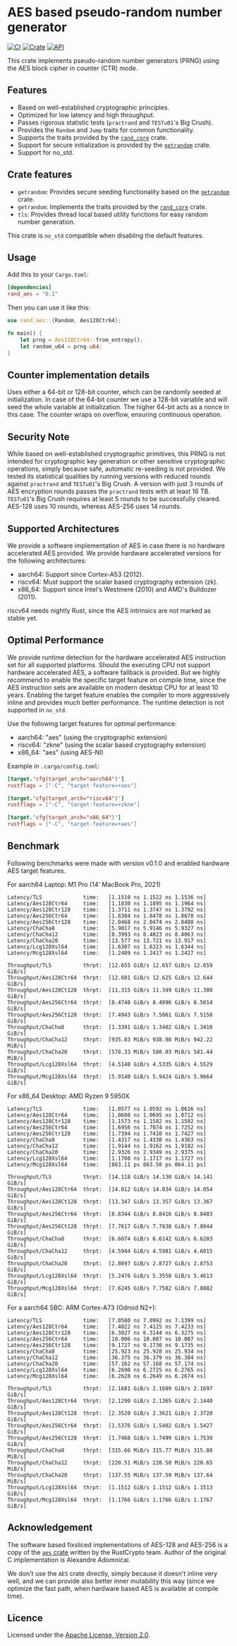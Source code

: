 # AES based pseudo-random number generator

[![CI](https://github.com/hasenbanck/rand_aes/actions/workflows/ci.yml/badge.svg)](https://github.com/hasenbanck/rand_aes/actions/workflows/ci.yml)
[![Crate](https://img.shields.io/crates/v/rand_aes.svg)](https://crates.io/crates/rand_aes)
[![API](https://docs.rs/rand_aes/badge.svg)](https://docs.rs/rand_aes)

This crate implements pseudo-random number generators (PRNG) using the AES block cipher in counter (CTR) mode.

## Features

- Based on well-established cryptographic principles.
- Optimized for low latency and high throughput.
- Passes rigorous statistic tests (`practrand` and `TESTu01`'s Big Crush).
- Provides the `Random` and `Jump` traits for common functionality.
- Supports the traits provided by the [`rand_core`](https://crates.io/crates/rand_core) crate.
- Support for secure initialization is provided by the [`getrandom`](https://crates.io/crates/getrandom) crate.
- Support for no_std.

## Crate features

- `getrandom`: Provides secure seeding functionality based on the [`getrandom`](https://crates.io/crates/getrandom)
  crate.
- `getrandom`: Implements the traits provided by the [`rand_core`](https://crates.io/crates/rand_core) crate.
- `tls`: Provides thread local based utility functions for easy random number generation.

This crate is `no_std` compatible when disabling the default features.

## Usage

Add this to your `Cargo.toml`:

```toml
[dependencies]
rand_aes = "0.1"
```

Then you can use it like this:

```rust
use rand_aes::{Random, Aes128Ctr64};

fn main() {
    let prng = Aes128Ctr64::from_entropy();
    let random_u64 = prng.u64;
}
```

## Counter implementation details

Uses either a 64-bit or 128-bit counter, which can be randomly seeded at initialization.
In case of the 64-bit counter we use a 128-bit variable and will seed the whole variable at initialization.
The higher 64-bit acts as a nonce in this case. The counter wraps on overflow, ensuring continuous operation.

## Security Note

While based on well-established cryptographic primitives, this PRNG is not intended for cryptographic key generation
or other sensitive cryptographic operations, simply because safe, automatic re-seeding is not provided. We tested its
statistical qualities by running versions with reduced rounds against `practrand` and `TESTu01`'s Big Crush.
A version with just 3 rounds of AES encryption rounds passes the `practrand` tests with at least 16 TB.
`TESTu01`'s Big Crush requires at least 5 rounds to be successfully cleared. AES-128 uses 10 rounds, whereas
AES-256 uses 14 rounds.

## Supported Architectures

We provide a software implementation of AES in case there is no hardware accelerated AES provided. We provide hardware
accelerated versions for the following architectures:

- aarch64: Support since Cortex-A53 (2012).
- riscv64: Must support the scalar based cryptography extension (zk).
- x86_64: Support since Intel's Westmere (2010) and AMD's Bulldozer (2011).

riscv64 needs nightly Rust, since the AES intrinsics are not marked as stable yet.

## Optimal Performance

We provide runtime detection for the hardware accelerated AES instruction set for all supported
platforms. Should the executing CPU not support hardware accelerated AES, a software fallback
is provided. But we highly recommend to enable the specific target feature on compile time,
since the AES instruction sets are available on modern desktop CPU for at least 10 years.
Enabling the target feature enables the compiler to more aggressively inline and provides
much better performance. The runtime detection is not supported in `no_std`.

Use the following target features for optimal performance:

- aarch64: "aes" (using the cryptographic extension)
- riscv64: "zkne" (using the scalar based cryptography extension)
- x86_64: "aes" (using AES-NI)

Example in `.cargo/config.toml`:

```toml
[target.'cfg(target_arch="aarch64")']
rustflags = ["-C", "target-feature=+aes"]

[target.'cfg(target_arch="riscv64")']
rustflags = ["-C", "target-feature=+zkne"]

[target.'cfg(target_arch="x86_64")']
rustflags = ["-C", "target-feature=+aes"]
```

## Benchmark

Following benchmarks were made with version v0.1.0 and enabled hardware AES target features.

For aarch64 Laptop: M1 Pro (14' MacBook Pro, 2021)

```
Latency/TLS             time:   [1.1510 ns 1.1522 ns 1.1536 ns]
Latency/Aes128Ctr64     time:   [1.1830 ns 1.1895 ns 1.1964 ns]
Latency/Aes128Ctr128    time:   [1.3711 ns 1.3747 ns 1.3792 ns]
Latency/Aes256Ctr64     time:   [1.8304 ns 1.8478 ns 1.8678 ns]
Latency/Aes256Ctr128    time:   [2.0468 ns 2.0474 ns 2.0480 ns]
Latency/ChaCha8         time:   [5.9017 ns 5.9146 ns 5.9327 ns]
Latency/ChaCha12        time:   [8.3993 ns 8.4023 ns 8.4063 ns]
Latency/ChaCha20        time:   [13.577 ns 13.721 ns 13.917 ns]
Latency/Lcg128Xsl64     time:   [1.6307 ns 1.6323 ns 1.6344 ns]
Latency/Mcg128Xsl64     time:   [1.2409 ns 1.2417 ns 1.2427 ns]

Throughput/TLS          thrpt:  [12.655 GiB/s 12.657 GiB/s 12.659 GiB/s]
Throughput/Aes128Ctr64  thrpt:  [12.601 GiB/s 12.625 GiB/s 12.644 GiB/s]
Throughput/Aes128Ct128  thrpt:  [11.315 GiB/s 11.349 GiB/s 11.380 GiB/s]
Throughput/Aes256Ctr64  thrpt:  [8.4748 GiB/s 8.4896 GiB/s 8.5014 GiB/s]
Throughput/Aes256Ct128  thrpt:  [7.4943 GiB/s 7.5061 GiB/s 7.5158 GiB/s]
Throughput/ChaCha8      thrpt:  [1.3391 GiB/s 1.3402 GiB/s 1.3410 GiB/s]
Throughput/ChaCha12     thrpt:  [935.03 MiB/s 938.98 MiB/s 942.22 MiB/s]
Throughput/ChaCha20     thrpt:  [578.33 MiB/s 580.03 MiB/s 581.44 MiB/s]
Throughput/Lcg128Xsl64  thrpt:  [4.5148 GiB/s 4.5335 GiB/s 4.5529 GiB/s]
Throughput/Mcg128Xsl64  thrpt:  [5.9140 GiB/s 5.9424 GiB/s 5.9664 GiB/s]
```

For x86_64 Desktop: AMD Ryzen 9 5950X

```
Latency/TLS             time:   [1.0577 ns 1.0592 ns 1.0616 ns]
Latency/Aes128Ctr64     time:   [1.0680 ns 1.0695 ns 1.0712 ns]
Latency/Aes128Ctr128    time:   [1.1573 ns 1.1582 ns 1.1592 ns]
Latency/Aes256Ctr64     time:   [1.6956 ns 1.7074 ns 1.7252 ns]
Latency/Aes256Ctr128    time:   [1.7394 ns 1.7410 ns 1.7427 ns]
Latency/ChaCha8         time:   [1.4317 ns 1.4338 ns 1.4363 ns]
Latency/ChaCha12        time:   [1.9144 ns 1.9162 ns 1.9182 ns]
Latency/ChaCha20        time:   [2.9326 ns 2.9349 ns 2.9375 ns]
Latency/Lcg128Xsl64     time:   [1.1708 ns 1.1717 ns 1.1727 ns]
Latency/Mcg128Xsl64     time:   [863.11 ps 863.58 ps 864.11 ps]

Throughput/TLS          thrpt:  [14.118 GiB/s 14.130 GiB/s 14.141 GiB/s]
Throughput/Aes128Ctr64  thrpt:  [14.012 GiB/s 14.034 GiB/s 14.054 GiB/s]
Throughput/Aes128Ct128  thrpt:  [13.347 GiB/s 13.357 GiB/s 13.367 GiB/s]
Throughput/Aes256Ctr64  thrpt:  [8.8344 GiB/s 8.8416 GiB/s 8.8483 GiB/s]
Throughput/Aes256Ct128  thrpt:  [7.7617 GiB/s 7.7838 GiB/s 7.8044 GiB/s]
Throughput/ChaCha8      thrpt:  [6.6074 GiB/s 6.6142 GiB/s 6.6203 GiB/s]
Throughput/ChaCha12     thrpt:  [4.5944 GiB/s 4.5981 GiB/s 4.6015 GiB/s]
Throughput/ChaCha20     thrpt:  [2.8697 GiB/s 2.8727 GiB/s 2.8753 GiB/s]
Throughput/Lcg128Xsl64  thrpt:  [5.2476 GiB/s 5.3558 GiB/s 5.4613 GiB/s]
Throughput/Mcg128Xsl64  thrpt:  [7.6245 GiB/s 7.7582 GiB/s 7.8882 GiB/s]
```

For a aarch64 SBC: ARM Cortex-A73 (Odroid N2+):

```
Latency/TLS             time:   [7.0580 ns 7.0992 ns 7.1399 ns]
Latency/Aes128Ctr64     time:   [7.4022 ns 7.4125 ns 7.4233 ns]
Latency/Aes128Ctr128    time:   [6.3027 ns 6.3144 ns 6.3275 ns]
Latency/Aes256Ctr64     time:   [10.006 ns 10.007 ns 10.007 ns]
Latency/Aes256Ctr128    time:   [9.1727 ns 9.1730 ns 9.1735 ns]
Latency/ChaCha8         time:   [25.923 ns 25.928 ns 25.934 ns]
Latency/ChaCha12        time:   [36.375 ns 36.379 ns 36.384 ns]
Latency/ChaCha20        time:   [57.162 ns 57.168 ns 57.174 ns]
Latency/Lcg128Xsl64     time:   [6.2690 ns 6.2725 ns 6.2765 ns]
Latency/Mcg128Xsl64     time:   [6.2628 ns 6.2649 ns 6.2674 ns]

Throughput/TLS          thrpt:  [2.1681 GiB/s 2.1689 GiB/s 2.1697 GiB/s]
Throughput/Aes128Ctr64  thrpt:  [2.1290 GiB/s 2.1365 GiB/s 2.1440 GiB/s]
Throughput/Aes128Ct128  thrpt:  [2.3520 GiB/s 2.3621 GiB/s 2.3720 GiB/s]
Throughput/Aes256Ctr64  thrpt:  [1.5376 GiB/s 1.5402 GiB/s 1.5427 GiB/s]
Throughput/Aes256Ct128  thrpt:  [1.7468 GiB/s 1.7499 GiB/s 1.7530 GiB/s]
Throughput/ChaCha8      thrpt:  [315.66 MiB/s 315.77 MiB/s 315.88 MiB/s]
Throughput/ChaCha12     thrpt:  [220.51 MiB/s 220.58 MiB/s 220.65 MiB/s]
Throughput/ChaCha20     thrpt:  [137.55 MiB/s 137.59 MiB/s 137.64 MiB/s]
Throughput/Lcg128Xsl64  thrpt:  [1.1512 GiB/s 1.1512 GiB/s 1.1513 GiB/s]
Throughput/Mcg128Xsl64  thrpt:  [1.1766 GiB/s 1.1766 GiB/s 1.1767 GiB/s]
```

## Acknowledgement

The software based fixsliced implementations of AES-128 and AES-256 is a copy of the
[`aes` crate](https://crates.io/crates/aes) written by the RustCrypto team. Author of the original C implementation
is Alexandre Adomnicai.

We don't use the `AES` crate directly, simply because it doesn't inline very well, and we can provide also better inner
mutability this way (since we optimize the fast path, when hardware based AES is available at compile time).

## Licence

Licensed under the [Apache License, Version 2.0](https://www.apache.org/licenses/LICENSE-2.0).
